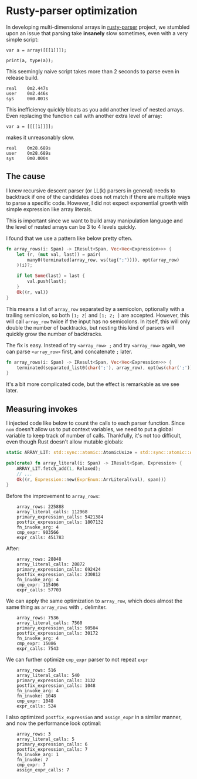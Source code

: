 # Rusty-parser optimization

In developing multi-dimensional arrays in [rusty-parser](https://github.com/msakuta/rusty-parser) project, we stumbled upon an issue that parsing take **insanely** slow sometimes, even with a very simple script:

```
var a = array([[[1]]]);

print(a, type(a));
```

This seemingly naive script takes more than 2 seconds to parse even in release build.

```
real    0m2.447s
user    0m2.446s
sys     0m0.001s
```

This inefficiency quickly bloats as you add another level of nested arrays. Even replacing the function call with another extra level of array:

```
var a = [[[[1]]]];
```

makes it unreasonably slow.

```
real    0m28.689s
user    0m28.689s
sys     0m0.000s
```

## The cause

I knew recursive descent parser (or LL(k) parsers in general) needs to backtrack if one of the candidates does not match if there are multiple ways to parse a specific code. However, I did not expect exponential growth with simple expression like array literals.

This is important since we want to build array manipulation language and the level of nested arrays can be 3 to 4 levels quickly.

I found that we use a pattern like below pretty often.

```rust
fn array_rows(i: Span) -> IResult<Span, Vec<Vec<Expression>>> {
    let (r, (mut val, last)) = pair(
	    many0(terminated(array_row, ws(tag(";")))), opt(array_row)
	)(i)?;

    if let Some(last) = last {
        val.push(last);
    }
    Ok((r, val))
}
```

This means a list of `array_row` separated by a semicolon, optionally with a trailing semicolon, so both `[1; 2]` and `[1; 2; ]` are accepted. However, this will call `array_row` twice if the input has no semicolons. In itself, this will only double the number of backtracks, but nesting this kind of parsers will quickly grow the number of backtracks.

The fix is easy. Instead of try `<array_row> ;` and try `<array_row>` again, we can parse `<array_row>` first, and concatenate `;` later.

```rust
fn array_rows(i: Span) -> IResult<Span, Vec<Vec<Expression>>> {
    terminated(separated_list0(char(';'), array_row), opt(ws(char(';'))))(i)
}
```

It's a bit more complicated code, but the effect is remarkable as we see later.
## Measuring invokes

I injected code like below to count the calls to each parser function. Since `nom` doesn't allow us to put context variables, we need to put a global variable to keep track of number of calls. Thankfully, it's not too difficult, even though Rust doesn't allow mutable globals:

```rust
static ARRAY_LIT: std::sync::atomic::AtomicUsize = std::sync::atomic::AtomicUsize::new(0);

pub(crate) fn array_literal(i: Span) -> IResult<Span, Expression> {
    ARRAY_LIT.fetch_add(1, Relaxed);
	// ...
    Ok((r, Expression::new(ExprEnum::ArrLiteral(val), span)))
}
```

Before the improvement to `array_rows`:

```
    array_rows: 225888
    array_literal_calls: 112968
    primary_expression_calls: 5421384
    postfix_expression_calls: 1807132
    fn_invoke_arg: 4
    cmp_expr: 903566
    expr_calls: 451783
```

After:

```
    array_rows: 28848
    array_literal_calls: 28872
    primary_expression_calls: 692424
    postfix_expression_calls: 230812
    fn_invoke_arg: 4
    cmp_expr: 115406
    expr_calls: 57703
```

We can apply the same optimization to `array_row`, which does almost the same thing as `array_rows` with `,` delimiter.

```
    array_rows: 7536
    array_literal_calls: 7560
    primary_expression_calls: 90504
    postfix_expression_calls: 30172
    fn_invoke_arg: 4
    cmp_expr: 15086
    expr_calls: 7543
```

We can further optimize `cmp_expr` parser to not repeat `expr`

```
    array_rows: 516
    array_literal_calls: 540
    primary_expression_calls: 3132
    postfix_expression_calls: 1048
    fn_invoke_arg: 4
    fn_invoke: 1048
    cmp_expr: 1048
    expr_calls: 524
```

I also optimized `postfix_expression` and `assign_expr` in a similar manner, and now the performance look optimal:

```
    array_rows: 3
    array_literal_calls: 5
    primary_expression_calls: 6
    postfix_expression_calls: 7
    fn_invoke_arg: 1
    fn_invoke: 7
    cmp_expr: 7
    assign_expr_calls: 7
```
